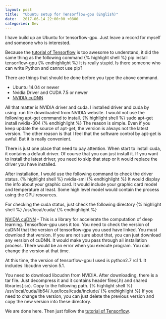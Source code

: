 ```yaml
---
layout: post
title:  "Ubuntu setup for Tensorflow-gpu (English)"
date:   2017-06-14 22:00:00 +0800
categories: Dev
---
```

I have build up an Ubuntu for tensorflow-gpu. Just leave a record for myself and someone who is interested.

Because the [tutorial of Tensorflow](https://www.tensorflow.org/install/install_linux) is too awesome to understand, it did the same thing as the following command
{% highlight shell %}
pip install tensorflow-gpu
{% endhighlight %}
It is really stupid. Is there someone who can write Python and cannot use pip?

There are things that should be done before you type the above command.


 - Ubuntu 14.04 or newer
 - Nvidia Driver and CUDA 7.5 or newer
 - [NVIDIA cuDNN](https://developer.nvidia.com/cudnn)


All that matter is NVIDIA driver and cuda. I installed driver and cuda by using .run file downloaded from NVIDIA website. I would not use the following apt-get command to install.
{% highlight shell %}
sudo apt-get install nvidia-304
{% endhighlight %}
The reason is simple. Even if you keep update the source of apt-get, the version is always not the latest version. The other reason is that I feel that the software control by apt-get is awful. But it is really convenient.

There is just one place that need to pay attention. When start to install cuda, it contains a default driver. Of course that you can just install it. If you want to install the latest driver, you need to skip that step or it would replace the driver you have installed.

After installation, I would use the following command to check the driver status.
{% highlight shell %}
nvidia-smi
{% endhighlight %}
It would display the info about your graphic card. It would include your graphic card model and temperature at least. Some high level model would contain the process using the GPU resources.

For checking the cuda status, just check the following directory
{% highlight shell %}
/usr/local/cuda/
{% endhighlight %}

[NVIDIA cuDNN](https://developer.nvidia.com/cudnn) - This is a library for accelerate the computation of deep learning. Tensorflow-gpu uses it too. <string>You need to check the version of cuDNN that the version of tensorflow-gpu you used have linked. You must download that version.</strong> If you are not sure about that, you can just download any version of cuDNN. It would make you pass through all installation process. There would be an error when you execute program. You can change the version at that time.

At this time, the version of tensorflow-gpu I used is python2.7 rc1.1. It includes libcudnn version 5.1.

You need to download libcudnn from NVIDIA. After downloading, there is a tar file. Just decompress it and it contains header files(.h) and shared libraries(.so). Copy to the following path.
{% highlight shell %}
/usr/local/cuda/lib64/
/usr/local/cuda/include/
{% endhighlight %}
If you need to change the version, you can just delete the previous version and copy the new version into these directory.

We are done here. Then just follow the [tutorial of Tensorflow](https://www.tensorflow.org/install/install_linux).

